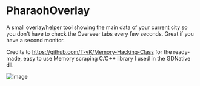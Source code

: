 # PharaohOverlay
A small overlay/helper tool showing the main data of your current city so you don't have to check the Overseer tabs every few seconds. Great if you have a second monitor.

Credits to https://github.com/T-vK/Memory-Hacking-Class for the ready-made, easy to use Memory scraping C/C++ library I used in the GDNative dll.

![image](https://github.com/Banderi/PharaohOverlay/assets/16541079/0a69d860-e6b9-43b7-930e-aa3dcb62a1e7)
